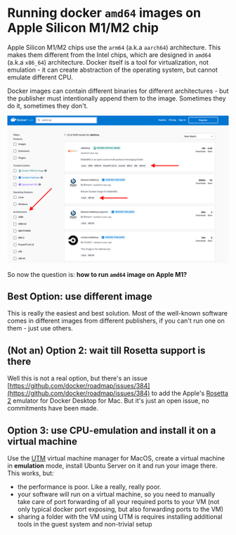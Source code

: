 # Running docker `amd64` images on Apple Silicon M1/M2 chip

Apple Silicon M1/M2 chips use the `arm64` (a.k.a `aarch64`) architecture. This makes them different from the Intel chips, which are
designed in `amd64` (a.k.a `x86_64`) architecture. Docker itself is a tool for virtualization, not emulation - it can create abstraction
of the operating system, but cannot emulate different CPU.

Docker images can contain different binaries for different architectures - but the publisher must intentionally append them to the image.
Sometimes they do it, sometimes they don't.

![macos-dockerhub-architectures.png](resources/macos-dockerhub-architectures.png)

So now the question is: **how to run `amd64` image on Apple M1?**

## Best Option: use different image

This is really the easiest and best solution. Most of the well-known software comes in different images from different publishers,
if you can't run one on them - just use others.

## (Not an) Option 2: wait till Rosetta support is there

Well this is not a real option, but there's an issue
[https://github.com/docker/roadmap/issues/384](https://github.com/docker/roadmap/issues/384) to add the Apple's
[Rosetta 2](https://en.wikipedia.org/wiki/Rosetta_(software)) emulator for Docker Desktop for Mac. But it's just an open
issue, no commitments have been made.

## Option 3: use CPU-emulation and install it on a virtual machine

Use the [UTM](https://mac.getutm.app/) virtual machine manager for MacOS, create a virtual machine in **emulation** mode,
install Ubuntu Server on it and run your image there. This works, but:

* the performance is poor. Like a really, really poor.
* your software will run on a virtual machine, so you need to manually take care of port forwarding of all your required ports to your VM
  (not only typical docker port exposing, but also forwarding ports to the VM)
* sharing a folder with the VM using UTM is requires installing additional tools in the guest system and non-trivial setup
